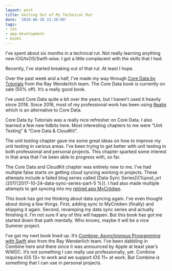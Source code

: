 ```yaml
---
layout: post
title: Getting Out of My Technical Rut
date: '2020-06-10 22:30:00'
tags:
- ios
- app-development
- books
---
```


I’ve spent about six months in a technical rut. Not really learning anything new iOS/tvOS/Swift-wise. I got a little complacent with the skills that I had.

Recently, I’ve started breaking out of that rut. At least I hope.

Over the past week and a half, I’ve made my way through [Core Data by Tutorials](https://store.raywenderlich.com/products/core-data-by-tutorials) from the Ray Wenderlich team. The Core Data book is currently on sale (50% off). It’s a really good book.

I’ve used Core Data quite a bit over the years, but I haven’t used it heavily since 2016. Since 2016, most of my professional work has been using [Realm](https://realm.io/) which is an alternative to Core Data.

Core Data by Tutorials was a really nice refresher on Core Data. I also learned a few new tidbits here. Most interesting chapters to me were “Unit Testing” & “Core Data & CloudKit”.

The unit testing chapter gave me some great ideas on how to improve my unit testing in various areas. I’ve been trying to get better with unit testing in both professional and personal projects. This chapter sparked some interest in that area that I’ve been able to progress with, so far.

The Core Data and CloudKit chapter was entirely new to me. I’ve had multiple false starts on getting cloud syncing working in projects. These attempts include a failed blog series called [Data Sync Series]({%post_url /2017/2017-10-24-data-sync-series-part-5 %}). I had also made multiple attempts to get syncing into my [retired app MyCntdwn](/2019/10/22/sad-day/).

This book has got me thinking about data syncing again. I’ve even thought about doing a few things. First, adding sync to MyCntdwn (finally) and shipping it again. Second, revamping my data sync series and actually finishing it. I’m not sure if any of this will happen. But this book has got me started down that path mentally. Who knows, maybe it will be a nice Summer project.

I’ve got my next book lined up. It’s [Combine: Asynchronous Programming with Swift](https://store.raywenderlich.com/products/combine-asynchronous-programming-with-swift) also from the Ray Wenderlich team. I’ve been dabbling in Combine here and there since it was announced by Apple at least year’s WWDC. It’s not something I can really use professionally, yet. Combine requires iOS 13+ to work and we support iOS 11+ at work. But Combine _is_ something that I can use in personal projects.


